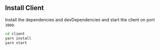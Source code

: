 ## Install Client
Install the dependencies and devDependencies and start the client on port `3000`.

```sh
cd client
yarn install
yarn start
```
